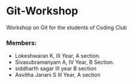 # Git-Workshop

Workshop on Git for the students of Coding Club


### Members:

* Lokeshwaran K, III Year, A section.
* Sivasubramanyam A, IV Year, B Section.
* siddharth sagar III year B section
* Asvitha Janani S III Year, A section
